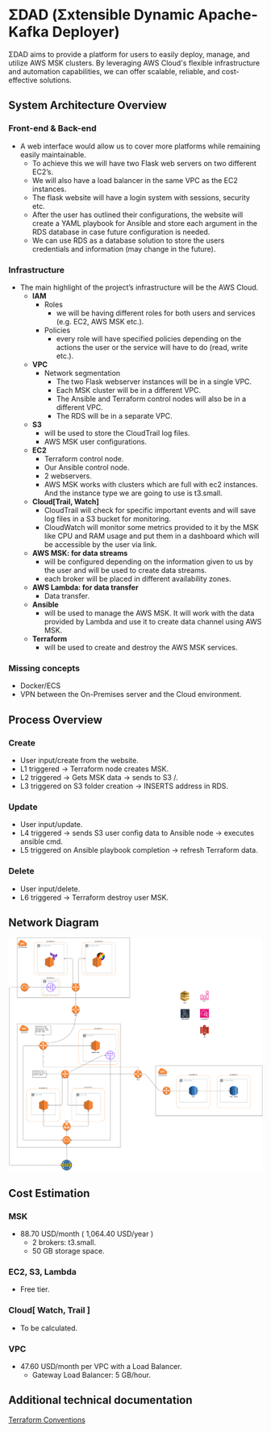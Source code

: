 # ΣDAD (Σxtensible Dynamic Apache-Kafka Deployer)

ΣDAD aims to provide a platform for users to easily deploy, manage, and utilize AWS MSK clusters. By leveraging AWS Cloud's flexible infrastructure and automation capabilities, we can offer scalable, reliable, and cost-effective solutions.

## System Architecture Overview

### Front-end & Back-end

- A web interface would allow us to cover more platforms while remaining easily maintainable.
  - To achieve this we will have two Flask web servers on two different EC2’s.
  - We will also have a load balancer in the same VPC as the EC2 instances.
  - The flask website will have a login system with sessions, security etc.
  - After the user has outlined their configurations, the website will create a YAML playbook for Ansible and store each argument in the RDS database in case future configuration is needed.
  - We can use RDS as a database solution to store the users credentials and information (may change in the future).

### Infrastructure

- The main highlight of the project’s infrastructure will be the AWS Cloud.
  - **IAM**
    - Roles
      - we will be having different roles for both users and services (e.g. EC2, AWS MSK etc.).
    - Policies
      - every role will have specified policies depending on the actions the user or the service will have to do (read, write etc.).
  - **VPC**
    - Network segmentation
      - The two Flask webserver instances will be in a single VPC.
      - Each MSK cluster will be in a different VPC.
      - The Ansible and Terraform control nodes will also be in a different VPC.
      - The RDS will be in a separate VPC.
  - **S3**
    - will be used to store the CloudTrail log files.
    - AWS MSK user configurations.
  - **EC2**
    - Terraform control node.
    - Our Ansible control node.
    - 2 webservers.
    - AWS MSK works with clusters which are full with ec2 instances. And the instance type we are going to use is t3.small.
  - **Cloud[Trail, Watch]**
    - CloudTrail will check for specific important events and will save log files in a S3 bucket for monitoring.
    - CloudWatch will monitor some metrics provided to it by the MSK like CPU and RAM usage and put them in a dashboard which will be accessible by the user via link.
  - **AWS MSK: for data streams**
    - will be configured depending on the information given to us by the user and will be used to create data streams.
    - each broker will be placed in different availability zones.
  - **AWS Lambda: for data transfer**
    - Data transfer.
  - **Ansible**
    - will be used to manage the AWS MSK. It will work with the data provided by Lambda and use it to create data channel using AWS MSK.
  - **Terraform**
    - will be used to create and destroy the AWS MSK services.

### Missing concepts

- Docker/ECS
- VPN between the On-Premises server and the Cloud environment.

## Process Overview

### Create

- User input/create from the website.
- L1 triggered → Terraform node creates MSK.
- L2 triggered → Gets MSK data → sends to S3 <userid>/.
- L3 triggered on S3 folder creation → INSERTS address in RDS.

### Update

- User input/update.
- L4 triggered → sends S3 user config data to Ansible node → executes ansible cmd.
- L5 triggered on Ansible playbook completion → refresh Terraform data.

### Delete

- User input/delete.
- L6 triggered → Terraform destroy user MSK.

## Network Diagram

![Network Diagram](./images/edad_v1.png)

## Cost Estimation

### MSK

- 88.70 USD/month ( 1,064.40 USD/year )
  - 2 brokers: t3.small.
  - 50 GB storage space.

### EC2, S3, Lambda

- Free tier.

### Cloud[ Watch, Trail ]

- To be calculated.

### VPC

- 47.60 USD/month per VPC with a Load Balancer.
  - Gateway Load Balancer: 5 GB/hour.

## Additional technical documentation

[Terraform Conventions](./docs/terraform_conventions.md)
